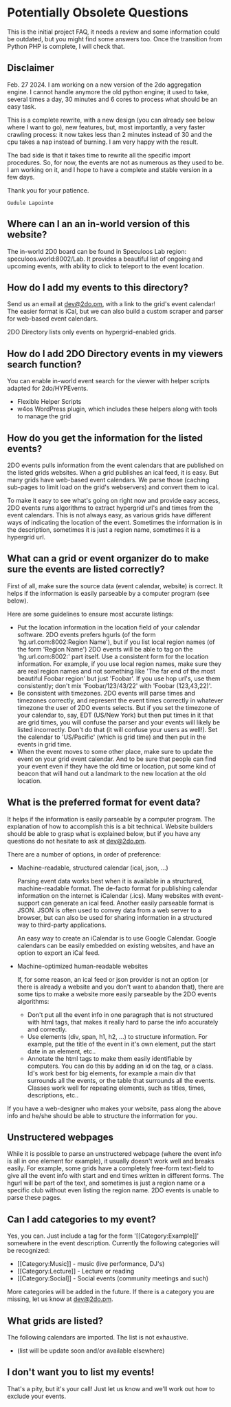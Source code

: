# Potentially Obsolete Questions

This is the initial project FAQ, it needs a review and some information could be outdated, but you might find some answers too. Once the transition from Python PHP is complete, I will check that.

## Disclaimer

Feb. 27 2024. I am working on a new version of the 2do aggregation engine. I cannot handle anymore the old python engine; it used to take, several times a day, 30 minutes and 6 cores to process what should be an easy task.

This is a complete rewrite, with a new design (you can already see below where I want to go), new features, but, most importantly, a very faster crawling process: it now takes less than 2 minutes instead of 30 and the cpu takes a nap instead of burning. I am very happy with the result.

The bad side is that it takes time to rewrite all the specific import procedures. So, for now, the events are not as numerous as they used to be. I am working on it, and I hope to have a complete and stable version in a few days.

Thank you for your patience.

    Gudule Lapointe

## Where can I an an in-world version of this website?

The in-world 2D0 board can be found in Speculoos Lab region: speculoos.world:8002/Lab. It provides a beautiful list of ongoing and upcoming events, with ability to click to teleport to the event location.

## How do I add my events to this directory?

Send us an email at [dev@2do.pm](mailto:dev@2do.pm), with a link to the grid's event calendar! The easier format is iCal, but we can also build a custom scraper and parser for web-based event calendars.

2DO Directory lists only events on hypergrid-enabled grids.

## How do I add 2DO Directory events in my viewers search function?

You can enable in-world event search for the viewer with helper scripts adapted for 2do/HYPEvents.

* Flexible Helper Scripts
* w4os WordPress plugin, which includes these helpers along with tools to manage the grid

## How do you get the information for the listed events?

2DO events pulls information from the event calendars that are published on the listed grids websites. When a grid publishes an ical feed, it is easy. But many grids have web-based event calendars. We parse those (caching sub-pages to limit load on the grid's webservers) and convert them to ical.

To make it easy to see what's going on right now and provide easy access, 2DO events runs algorithms to extract hypergrid url's and times from the event calendars. This is not always easy, as various grids have different ways of indicating the location of the event. Sometimes the information is in the description, sometimes it is just a region name, sometimes it is a hypergrid url.

## What can a grid or event organizer do to make sure the events are listed correctly?

First of all, make sure the source data (event calendar, website) is correct. It helps if the information is easily parseable by a computer program (see below).

Here are some guidelines to ensure most accurate listings:

* Put the location information in the location field of your calendar software. 2DO events prefers hgurls (of the form 'hg.url.com:8002:Region Name'), but if you list local region names (of the form 'Region Name') 2DO events will be able to tag on the 'hg.url.com:8002:' part itself.
Use a consistent form for the location information. For example, if you use local region names, make sure they are real region names and not something like 'The far end of the most beautiful Foobar region' but just 'Foobar'. If you use hop url's, use them consistently; don't mix 'Foobar/123/43/22' with 'Foobar (123,43,22)'.
* Be consistent with timezones. 2DO events will parse times and timezones correctly, and represent the event times correctly in whatever timezone the user of 2DO events selects. But if you set the timezone of your calendar to, say, EDT (US/New York) but then put times in it that are grid times, you will confuse the parser and your events will likely be listed incorrectly. Don't do that (it will confuse your users as well!). Set the calendar to 'US/Pacific' (which is grid time) and then put in the events in grid time.
* When the event moves to some other place, make sure to update the event on your grid event calendar. And to be sure that people can find your event even if they have the old time or location, put some kind of beacon that will hand out a landmark to the new location at the old location.

## What is the preferred format for event data?

It helps if the information is easily parseable by a computer program. The explanation of how to accomplish this is a bit technical. Website builders should be able to grasp what is explained below, but if you have any questions do not hesitate to ask at [dev@2do.pm](mailto:dev@2do.pm).

There are a number of options, in order of preference:

* Machine-readable, structured calendar (ical, json, ...)

    Parsing event data works best when it is available in a structured, machine-readable format. The de-facto format for publishing calendar information on the internet is iCalendar (.ics). Many websites with event-support can generate an ical feed. Another easily parseable format is JSON. JSON is often used to convey data from a web server to a browser, but can also be used for sharing information in a structured way to third-party applications.

    An easy way to create an iCalendar is to use Google Calendar. Google calendars can be easily embedded on existing websites, and have an option to export an iCal feed.

* Machine-optimized human-readable websites

    If, for some reason, an ical feed or json provider is not an option (or there is already a website and you don't want to abandon that), there are some tips to make a website more easily parseable by the 2DO events algorithms:
    * Don't put all the event info in one paragraph that is not structured with html tags, that makes it really hard to parse the info accurately and correctly.
    * Use elements (div, span, h1, h2, ...) to structure information. For example, put the title of the  event in it's own element, put the start date in an element, etc..
    * Annotate the html tags to make them easily identifiable by computers. You can do this by adding an id on the tag, or a class. Id's work best for big elements, for example a main div that surrounds all the events, or the table that surrounds all the events. Classes work well for repeating elements, such as titles, times, descriptions, etc..

If you have a web-designer who makes your website, pass along the above info and he/she should be able to structure the information for you.

## Unstructered webpages

While it is possible to parse an unstructered webpage (where the event info is all in one element for example), it usually doesn't work well and breaks easily. For example, some grids have a completely free-form text-field to give all the event info with start and end times written in different forms. The hgurl will be part of the text, and sometimes is just a region name or a specific club without even listing the region name. 2DO events is unable to parse these pages.

## Can I add categories to my event?

Yes, you can. Just include a tag for the form '[[Category:Example]]' somewhere in the event description. Currently the following categories will be recognized:

* [[Category:Music]] - music (live performance, DJ's)
* [[Category:Lecture]] - Lecture or reading
* [[Category:Social]] - Social events (community meetings and such)

More categories will be added in the future. If there is a category you are missing, let us know at [dev@2do.pm](mailto:dev@2do.pm).

## What grids are listed?

The following calendars are imported. The list is not exhaustive.

* (list will be update soon and/or available elsewhere)

## I don't want you to list my events!

That's a pity, but it's your call! Just let us know and we'll work out how to exclude your events.
